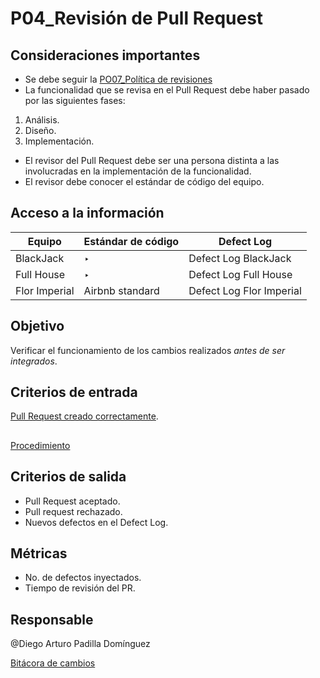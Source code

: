 # P04_Revisión de Pull Request

## Consideraciones importantes[](https://ace-software-development.github.io/Manual-de-Operaciones/docs/Procesos/P04_Merge%20Request#consideraciones-importantes)

- Se debe seguir la [PO07_Política de revisiones](../Politicas%20d2cd71f3c48c456e9a38a16b2508b6b9/PO07_Poli%CC%81tica%20de%20revisiones%20db458df9c94d40e4ad7dabd2a0bfa199.md)
- La funcionalidad que se revisa en el Pull Request debe haber pasado por las siguientes fases:
1. Análisis.
2. Diseño.
3. Implementación. 
- El revisor del Pull Request debe ser una persona distinta a las involucradas en la implementación de la funcionalidad.
- El revisor debe conocer el estándar de código del equipo.

## Acceso a la información

| Equipo | Estándar de código | Defect Log |
| --- | --- | --- |
| BlackJack | ‣  | Defect Log BlackJack |
| Full House | ‣  | Defect Log Full House |
| Flor Imperial | Airbnb standard | Defect Log Flor Imperial |

## Objetivo[](https://ace-software-development.github.io/Manual-de-Operaciones/docs/Procesos/P04_Merge%20Request#objetivos)

Verificar el funcionamiento de los cambios realizados *antes de ser integrados*.

## Criterios de entrada[](https://ace-software-development.github.io/Manual-de-Operaciones/docs/Procesos/P04_Merge%20Request#criterios-de-entrada)

[Pull Request creado correctamente](P18_Creacio%CC%81n%20de%20Pull%20Request%20b11c58cb1ce14b42950a56f0b4e618cf.md). 

## [](https://ace-software-development.github.io/Manual-de-Operaciones/docs/Procesos/P04_Merge%20Request#procedimiento)

[Procedimiento](P04_Revisio%CC%81n%20de%20Pull%20Request%209d3b4ef1e74a4028b85cb2cf1c30b926/Procedimiento%20fb193a3600874b7e8046a2de50e6875a.csv)

## Criterios de salida[](https://ace-software-development.github.io/Manual-de-Operaciones/docs/Procesos/P04_Merge%20Request#criterios-de-salida)

- Pull Request aceptado.
- Pull request rechazado.
- Nuevos defectos en el Defect Log.

## Métricas[](https://ace-software-development.github.io/Manual-de-Operaciones/docs/Procesos/P04_Merge%20Request#m%C3%A9tricas)

- No. de defectos inyectados.
- Tiempo de revisión del PR.

## Responsable

@Diego Arturo Padilla Domínguez 

[Bitácora de cambios ](P04_Revisio%CC%81n%20de%20Pull%20Request%209d3b4ef1e74a4028b85cb2cf1c30b926/Bita%CC%81cora%20de%20cambios%20e5a1d9325552431197200f19ff34d5e7.csv)